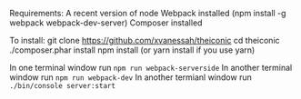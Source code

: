 Requirements: 
A recent version of node
Webpack installed (npm install -g webpack webpack-dev-server)
Composer installed

To install:
git clone https://github.com/xvanessah/theiconic
cd theiconic
./composer.phar install
npm install (or yarn install if you use yarn)

In one terminal window run ```npm run webpack-serverside```
In another terminal window run ```npm run webpack-dev```
In another termianl window run ``` ./bin/console server:start```
